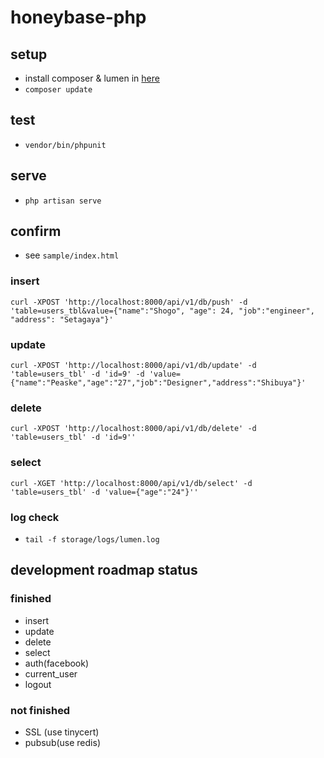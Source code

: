# honeybase-php

## setup
- install composer & lumen in [here](http://lumen.laravel.com/docs/installation#install-composer)
- `composer update`

## test
- `vendor/bin/phpunit`

## serve
- `php artisan serve`

## confirm
- see `sample/index.html`

### insert
`curl -XPOST 'http://localhost:8000/api/v1/db/push' -d 'table=users_tbl&value={"name":"Shogo", "age": 24, "job":"engineer", "address": "Setagaya"}'`
### update
`curl -XPOST 'http://localhost:8000/api/v1/db/update' -d 'table=users_tbl' -d 'id=9' -d 'value={"name":"Peaske","age":"27","job":"Designer","address":"Shibuya"}'`
### delete
`curl -XPOST 'http://localhost:8000/api/v1/db/delete' -d 'table=users_tbl' -d 'id=9''`
### select
`curl -XGET 'http://localhost:8000/api/v1/db/select' -d 'table=users_tbl' -d 'value={"age":"24"}''`


### log check
- `tail -f storage/logs/lumen.log`

## development roadmap status

### finished
- insert
- update
- delete
- select
- auth(facebook)
- current_user
- logout

### not finished
- SSL (use tinycert)
- pubsub(use redis)
